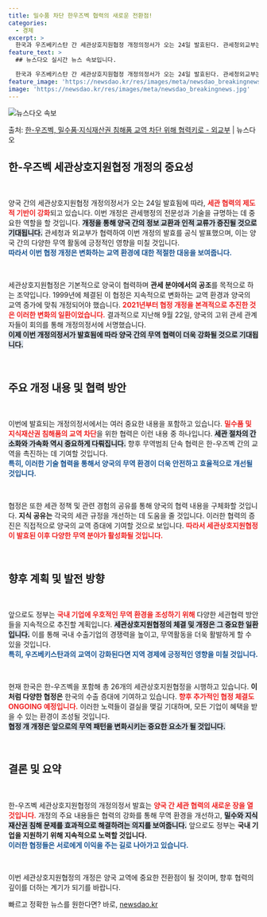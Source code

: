 ```yaml
---
title: 밀수품 차단 한우즈벡 협력의 새로운 전환점!
categories:
  - 경제
excerpt: >
  한국과 우즈베키스탄 간 세관상호지원협정 개정의정서가 오는 24일 발효된다. 관세청외교부는 대한민국 정부와 우…
feature_text: >
  ## 뉴스다오 실시간 뉴스 속보입니다.

  한국과 우즈베키스탄 간 세관상호지원협정 개정의정서가 오는 24일 발효된다. 관세청외교부는 대한민국 정부와 우…
feature_image: 'https://newsdao.kr/res/images/meta/newsdao_breakingnews.jpg'
image: 'https://newsdao.kr/res/images/meta/newsdao_breakingnews.jpg'
---
```


![뉴스다오 속보](https://newsdao.kr/res/images/meta/newsdao_breakingnews.jpg)

<p>출처: <a href="https://newsdao.kr/3226" rel="dofollow">한-우즈벡, 밀수품·지식재산권 침해품  교역 차단 위해 협력키로  - 외교부</a> | 뉴스다오</p>

<h2 data-ke-size="size26">한-우즈벡 세관상호지원협정 개정의 중요성</h2>

<p data-ke-size="size16">&nbsp;</p>
양국 간의 세관상호지원협정 개정의정서가 오는 24일 발효됨에 따라, <b><span style="color: #ee2323;">세관 협력의 제도적 기반이 강화</span></b>되고 있습니다. 이번 개정은 관세행정의 전문성과 기술을 규명하는 데 중요한 역할을 할 것입니다. <b><span style="background-color: #21538527;">개정을 통해 양국 간의 정보 교환과 인적 교류가 증진될 것으로 기대됩니다.</span></b> 관세청과 외교부가 협력하여 이번 개정의 발효를 공식 발표했으며, 이는 양국 간의 다양한 무역 활동에 긍정적인 영향을 미칠 것입니다. 
<br><b><span style="color: #1a5490;">따라서 이번 협정 개정은 변화하는 교역 환경에 대한 적절한 대응을 보여줍니다.</span></b> 

<p data-ke-size="size16">&nbsp;</p>
세관상호지원협정은 기본적으로 양국이 협력하며 <b>관세 분야에서의 공조</b>를 목적으로 하는 조약입니다. 1999년에 체결된 이 협정은 지속적으로 변화하는 교역 환경과 양국의 교역 증가에 맞춰 개정되어야 했습니다. <b><span style="color: #ee2323;">2021년부터 협정 개정을 본격적으로 추진한 것은 이러한 변화의 일환이었습니다.</span></b> 결과적으로 지난해 9월 22일, 양국의 고위 관세 관계자들이 회의를 통해 개정의정서에 서명했습니다. <br><b><span style="background-color: #21538527;">이제 이번 개정의정서가 발효됨에 따라 양국 간의 무역 협력이 더욱 강화될 것으로 기대됩니다.</span></b>

<p data-ke-size="size16">&nbsp;</p>
<h2 data-ke-size="size26">주요 개정 내용 및 협력 방안</h2>

<p data-ke-size="size16">&nbsp;</p>
이번에 발효되는 개정의정서에서는 여러 중요한 내용을 포함하고 있습니다. <b><span style="color: #ee2323;">밀수품 및 지식재산권 침해품의 교역 차단</span></b>을 위한 협력은 이런 내용 중 하나입니다. <b><span style="background-color: #21538527;">세관 절차의 간소화와 가속화 역시 중요하게 다뤄집니다.</span></b> 향후 무역범죄 단속 협력은 한-우즈벡 간의 교역을 촉진하는 데 기여할 것입니다. <br><b><span style="color: #1a5490;">특히, 이러한 기술 협력을 통해서 양국의 무역 환경이 더욱 안전하고 효율적으로 개선될 것입니다.</span></b>

<p data-ke-size="size16">&nbsp;</p>
협정은 또한 세관 정책 및 관련 경험의 공유를 통해 양국의 협력 내용을 구체화할 것입니다. <b>지식 공유는</b> 각국의 세관 규정을 개선하는 데 도움을 줄 것입니다. 이러한 협력의 증진은 직접적으로 양국의 교역 증대에 기여할 것으로 보입니다. <b><span style="color: #ee2323;">따라서 세관상호지원협정이 발효된 이후 다양한 무역 분야가 활성화될 것입니다.</span></b>

<p data-ke-size="size16">&nbsp;</p>
<h2 data-ke-size="size26">향후 계획 및 발전 방향</h2>

<p data-ke-size="size16">&nbsp;</p>
앞으로도 정부는 <b><span style="color: #ee2323;">국내 기업에 우호적인 무역 환경을 조성하기 위해</span></b> 다양한 세관협력 방안들을 지속적으로 추진할 계획입니다. <b><span style="background-color: #21538527;">세관상호지원협정의 체결 및 개정은 그 중요한 일환입니다.</span></b> 이를 통해 국내 수출기업의 경쟁력을 높이고, 무역활동을 더욱 활발하게 할 수 있을 것입니다. <br><b><span style="color: #1a5490;">특히, 우즈베키스탄과의 교역이 강화된다면 지역 경제에 긍정적인 영향을 미칠 것입니다.</span></b>

<p data-ke-size="size16">&nbsp;</p>
현재 한국은 한-우즈벡을 포함해 총 26개의 세관상호지원협정을 시행하고 있습니다. <b>이처럼 다양한 협정은</b> 한국의 수출 증대에 기여하고 있습니다. <b><span style="color: #ee2323;">향후 추가적인 협정 체결도 ONGOING 예정입니다.</span></b> 이러한 노력들이 결실을 맺길 기대하며, 모든 기업이 혜택을 받을 수 있는 환경이 조성될 것입니다.  <br><b><span style="background-color: #21538527;">협정 개 개정은 앞으로의 무역 패턴을 변화시키는 중요한 요소가 될 것입니다.</span></b>

<p data-ke-size="size16">&nbsp;</p>
<h2 data-ke-size="size26">결론 및 요약</h2>

<p data-ke-size="size16">&nbsp;</p>
한-우즈벡 세관상호지원협정의 개정의정서 발효는 <b><span style="color: #ee2323;">양국 간 세관 협력의 새로운 장을 열 것입니다.</span></b> 개정의 주요 내용들은 협력의 강화를 통해 무역 환경을 개선하고, <b><span style="background-color: #21538527;">밀수와 지식재산권 침해 문제를 효과적으로 해결하려는 의지를 보여줍니다.</span></b> 앞으로도 정부는 <b>국내 기업을 지원하기 위해 지속적으로 노력할 것입니다.</b> <br><b><span style="color: #1a5490;">이러한 협정들은 서로에게 이익을 주는 길로 나아가고 있습니다.</span></b> 

<p data-ke-size="size16">&nbsp;</p>
이번 세관상호지원협정의 개정은 양국 교역에 중요한 전환점이 될 것이며, 향후 협력의 깊이를 더하는 계기가 되기를 바랍니다. 

빠르고 정확한 뉴스를 원한다면? 바로, <a href="https://newsdao.kr" rel="dofollow">newsdao.kr</a>


